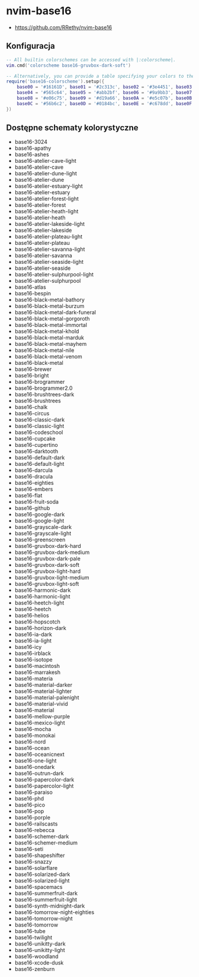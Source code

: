 # nvim-base16

- https://github.com/RRethy/nvim-base16

## Konfiguracja

```lua
-- All builtin colorschemes can be accessed with |:colorscheme|.
vim.cmd('colorscheme base16-gruvbox-dark-soft')

-- Alternatively, you can provide a table specifying your colors to the setup function.
require('base16-colorscheme').setup({
    base00 = '#16161D', base01 = '#2c313c', base02 = '#3e4451', base03 = '#6c7891',
    base04 = '#565c64', base05 = '#abb2bf', base06 = '#9a9bb3', base07 = '#c5c8e6',
    base08 = '#e06c75', base09 = '#d19a66', base0A = '#e5c07b', base0B = '#98c379',
    base0C = '#56b6c2', base0D = '#0184bc', base0E = '#c678dd', base0F = '#a06949',
})
```

## Dostępne schematy kolorystyczne

- base16-3024
- base16-apathy
- base16-ashes
- base16-atelier-cave-light
- base16-atelier-cave
- base16-atelier-dune-light
- base16-atelier-dune
- base16-atelier-estuary-light
- base16-atelier-estuary
- base16-atelier-forest-light
- base16-atelier-forest
- base16-atelier-heath-light
- base16-atelier-heath
- base16-atelier-lakeside-light
- base16-atelier-lakeside
- base16-atelier-plateau-light
- base16-atelier-plateau
- base16-atelier-savanna-light
- base16-atelier-savanna
- base16-atelier-seaside-light
- base16-atelier-seaside
- base16-atelier-sulphurpool-light
- base16-atelier-sulphurpool
- base16-atlas
- base16-bespin
- base16-black-metal-bathory
- base16-black-metal-burzum
- base16-black-metal-dark-funeral
- base16-black-metal-gorgoroth
- base16-black-metal-immortal
- base16-black-metal-khold
- base16-black-metal-marduk
- base16-black-metal-mayhem
- base16-black-metal-nile
- base16-black-metal-venom
- base16-black-metal
- base16-brewer
- base16-bright
- base16-brogrammer
- base16-brogrammer2.0
- base16-brushtrees-dark
- base16-brushtrees
- base16-chalk
- base16-circus
- base16-classic-dark
- base16-classic-light
- base16-codeschool
- base16-cupcake
- base16-cupertino
- base16-darktooth
- base16-default-dark
- base16-default-light
- base16-darcula
- base16-dracula
- base16-eighties
- base16-embers
- base16-flat
- base16-fruit-soda
- base16-github
- base16-google-dark
- base16-google-light
- base16-grayscale-dark
- base16-grayscale-light
- base16-greenscreen
- base16-gruvbox-dark-hard
- base16-gruvbox-dark-medium
- base16-gruvbox-dark-pale
- base16-gruvbox-dark-soft
- base16-gruvbox-light-hard
- base16-gruvbox-light-medium
- base16-gruvbox-light-soft
- base16-harmonic-dark
- base16-harmonic-light
- base16-heetch-light
- base16-heetch
- base16-helios
- base16-hopscotch
- base16-horizon-dark
- base16-ia-dark
- base16-ia-light
- base16-icy
- base16-irblack
- base16-isotope
- base16-macintosh
- base16-marrakesh
- base16-materia
- base16-material-darker
- base16-material-lighter
- base16-material-palenight
- base16-material-vivid
- base16-material
- base16-mellow-purple
- base16-mexico-light
- base16-mocha
- base16-monokai
- base16-nord
- base16-ocean
- base16-oceanicnext
- base16-one-light
- base16-onedark
- base16-outrun-dark
- base16-papercolor-dark
- base16-papercolor-light
- base16-paraiso
- base16-phd
- base16-pico
- base16-pop
- base16-porple
- base16-railscasts
- base16-rebecca
- base16-schemer-dark
- base16-schemer-medium
- base16-seti
- base16-shapeshifter
- base16-snazzy
- base16-solarflare
- base16-solarized-dark
- base16-solarized-light
- base16-spacemacs
- base16-summerfruit-dark
- base16-summerfruit-light
- base16-synth-midnight-dark
- base16-tomorrow-night-eighties
- base16-tomorrow-night
- base16-tomorrow
- base16-tube
- base16-twilight
- base16-unikitty-dark
- base16-unikitty-light
- base16-woodland
- base16-xcode-dusk
- base16-zenburn
